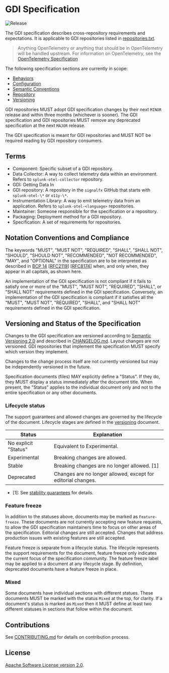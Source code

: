 # GDI Specification

![Release](https://img.shields.io/github/v/tag/signalfx/gdi-specification?include_prereleases&style=for-the-badge)

The GDI specification describes cross-repository requirements and expectations.
It is applicable to GDI repositories listed in [repositories.txt](repositories.txt).

> Anything OpenTelemetry or anything that should be in OpenTelemetry will be
> handled upstream. For information on OpenTelemetry, see the [OpenTelemetry
> Specification](https://github.com/open-telemetry/opentelemetry-specification/blob/main/specification)

The following specification sections are currently in scope:

- [Behaviors](specification/behaviors.md)
- [Configuration](specification/configuration.md)
- [Semantic Conventions](specification/semantic_conventions.md)
- [Repository](specification/repository.md)
- [Versioning](specification/versioning.md)

GDI repositories MUST adopt GDI specification changes by their next `MINOR` release
and within three months (whichever is sooner). The GDI specification and GDI
repositories MUST remove any deprecated specification at the next `MAJOR` release.

The GDI specification is meant for GDI repositories and MUST NOT be required
reading by GDI repository consumers.

## Terms

- Component: Specific subset of a GDI repository.
- Data Collector: A way to collect telemetry data within an environment.
  Refers to `splunk-otel-collector` repository.
- GDI: Getting Data In
- GDI repository: A repository in the `signalfx` GitHub that starts with
  `splunk-otel-\*` or `o11y-\*`.
- Instrumentation Library: A way to emit telemetry data from an application.
  Refers to `splunk-otel-<language>` repositories.
- Maintainer: Someone responsible for the specification or a repository.
- Packaging: Deployment method for a GDI repository.
- Specification: A set of requirements for repositories.

## Notation Conventions and Compliance

The keywords "MUST", "MUST NOT", "REQUIRED", "SHALL", "SHALL NOT", "SHOULD",
"SHOULD NOT", "RECOMMENDED", "NOT RECOMMENDED", "MAY", and "OPTIONAL" in the
specification are to be interpreted as described
in [BCP 14](https://tools.ietf.org/html/bcp14)
[[RFC2119](https://tools.ietf.org/html/rfc2119)]
[[RFC8174](https://tools.ietf.org/html/rfc8174)] when, and only when, they
appear in all capitals, as shown here.

An implementation of the GDI specification is not compliant if it fails to
satisfy one or more of the "MUST", "MUST NOT", "REQUIRED", "SHALL", or "SHALL
NOT" requirements defined in the GDI specification. Conversely, an
implementation of the GDI specification is compliant if it satisfies all the
"MUST", "MUST NOT", "REQUIRED", "SHALL", and "SHALL NOT" requirements defined
in the GDI specification.

## Versioning and Status of the Specification

Changes to the GDI specification are versioned according to [Semantic
Versioning 2.0](https://semver.org/spec/v2.0.0.html) and described in
[CHANGELOG.md](CHANGELOG.md). Layout changes are not versioned. GDI repositories
that implement the specification MUST specify which version they implement.

Changes to the change process itself are not currently versioned but may be
independently versioned in the future.

Specification documents (files) MAY explicitly define a "Status". If they do,
they MUST display a status immediately after the document title. When
present, the "Status" applies to the individual document only and not to the
entire specification or any other documents.

### Lifecycle status

The support guarantees and allowed changes are governed by the lifecycle of the
document. Lifecycle stages are defined in the
[versioning](./specification/versioning.md) document.

|Status              |Explanation|
|--------------------|-----------|
|No explicit "Status"|Equivalent to Experimental.|
|Experimental        |Breaking changes are allowed.|
|Stable              |Breaking changes are no longer allowed. [1]|
|Deprecated          |Changes are no longer allowed, except for editorial changes.|

- [1]: See [stability guarantees](./specification/versioning.md) for details.

### Feature freeze

In addition to the statuses above, documents may be marked as `Feature-freeze`.
These documents are not currently accepting new feature requests, to allow the
GDI specification maintainers time to focus on other areas of the specification.
Editorial changes are still accepted. Changes that address production issues
with existing features are still accepted.

Feature freeze is separate from a lifecycle status. The lifecycle represents
the support requirements for the document, feature freeze only indicates the
current focus of the specification community. The feature freeze label may be
applied to a document at any lifecycle stage. By definition, deprecated
documents have a feature freeze in place.

### Mixed

Some documents have individual sections with different statues. These documents
MUST be marked with the status `Mixed` at the top, for clarity. If a document's
status is marked as `Mixed` then it MUST define at least two different statuses
in sections that follow within the document.

## Contributions

See [CONTRIBUTING.md](CONTRIBUTING.md) for details on contribution process.

## License

[Apache Software License version 2.0](./LICENSE).
